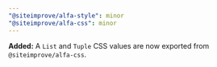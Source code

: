 ```yaml
---
"@siteimprove/alfa-style": minor
"@siteimprove/alfa-css": minor
---
```


**Added:** A `List` and `Tuple` CSS values are now exported from `@siteimprove/alfa-css`.
